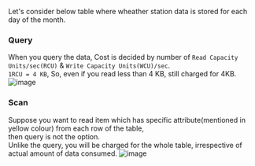 Let's consider below table where wheather station data is stored for each day of the month.</br>
### Query
When you query the data, Cost is decided by number of `Read Capacity Units/sec(RCU)` & `Write Capacity Units(WCU)/sec`.</br>
`1RCU = 4 KB`, So, even if you read less than 4 KB, still charged for 4KB.
![image](https://github.com/user-attachments/assets/3668e711-9c71-49d9-afdc-eae3b17e8e23)
### Scan
Suppose you want to read item which has specific attribute(mentioned in yellow colour) from each row of the table,</br>
then query is not the option.</br>
Unlike the query, you will be charged for the whole table, irrespective of actual amount of data consumed.
![image](https://github.com/user-attachments/assets/422fbc8e-ee79-4b01-8a9d-f014c6e0f9af)
